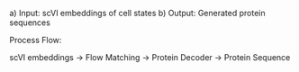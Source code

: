 a) Input: scVI embeddings of cell states
b) Output: Generated protein sequences

Process Flow:

scVI embeddings → Flow Matching → Protein Decoder → Protein Sequence
